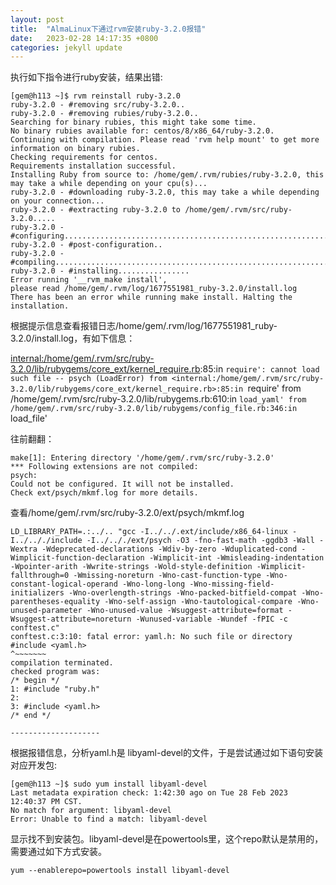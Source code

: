 ```yaml
---
layout: post
title:  "AlmaLinux下通过rvm安装ruby-3.2.0报错"
date:   2023-02-28 14:17:35 +0800
categories: jekyll update
---
```

执行如下指令进行ruby安装，结果出错:

```
[gem@h113 ~]$ rvm reinstall ruby-3.2.0
ruby-3.2.0 - #removing src/ruby-3.2.0..
ruby-3.2.0 - #removing rubies/ruby-3.2.0..
Searching for binary rubies, this might take some time.
No binary rubies available for: centos/8/x86_64/ruby-3.2.0.
Continuing with compilation. Please read 'rvm help mount' to get more information on binary rubies.
Checking requirements for centos.
Requirements installation successful.
Installing Ruby from source to: /home/gem/.rvm/rubies/ruby-3.2.0, this may take a while depending on your cpu(s)...
ruby-3.2.0 - #downloading ruby-3.2.0, this may take a while depending on your connection...
ruby-3.2.0 - #extracting ruby-3.2.0 to /home/gem/.rvm/src/ruby-3.2.0.....
ruby-3.2.0 - #configuring..................................................................
ruby-3.2.0 - #post-configuration..
ruby-3.2.0 - #compiling..................................................................................................
ruby-3.2.0 - #installing................
Error running '__rvm_make install',
please read /home/gem/.rvm/log/1677551981_ruby-3.2.0/install.log
There has been an error while running make install. Halting the installation.
```

根据提示信息查看报错日志/home/gem/.rvm/log/1677551981_ruby-3.2.0/install.log，有如下信息：

<internal:/home/gem/.rvm/src/ruby-3.2.0/lib/rubygems/core_ext/kernel_require.rb>:85:in `require': cannot load such file -- psych (LoadError)
from <internal:/home/gem/.rvm/src/ruby-3.2.0/lib/rubygems/core_ext/kernel_require.rb>:85:in `require'
from /home/gem/.rvm/src/ruby-3.2.0/lib/rubygems.rb:610:in `load_yaml'
from /home/gem/.rvm/src/ruby-3.2.0/lib/rubygems/config_file.rb:346:in `load_file'

往前翻翻：
```
make[1]: Entering directory '/home/gem/.rvm/src/ruby-3.2.0'
*** Following extensions are not compiled:
psych:
Could not be configured. It will not be installed.
Check ext/psych/mkmf.log for more details.
```

查看/home/gem/.rvm/src/ruby-3.2.0/ext/psych/mkmf.log

 
```
LD_LIBRARY_PATH=.:../.. "gcc -I../../.ext/include/x86_64-linux -I../.././include -I../.././ext/psych -O3 -fno-fast-math -ggdb3 -Wall -Wextra -Wdeprecated-declarations -Wdiv-by-zero -Wduplicated-cond -Wimplicit-function-declaration -Wimplicit-int -Wmisleading-indentation -Wpointer-arith -Wwrite-strings -Wold-style-definition -Wimplicit-fallthrough=0 -Wmissing-noreturn -Wno-cast-function-type -Wno-constant-logical-operand -Wno-long-long -Wno-missing-field-initializers -Wno-overlength-strings -Wno-packed-bitfield-compat -Wno-parentheses-equality -Wno-self-assign -Wno-tautological-compare -Wno-unused-parameter -Wno-unused-value -Wsuggest-attribute=format -Wsuggest-attribute=noreturn -Wunused-variable -Wundef -fPIC -c conftest.c"
conftest.c:3:10: fatal error: yaml.h: No such file or directory
#include <yaml.h>
^~~~~~~~
compilation terminated.
checked program was:
/* begin */
1: #include "ruby.h"
2:
3: #include <yaml.h>
/* end */

--------------------
```
根据报错信息，分析yaml.h是 libyaml-devel的文件，于是尝试通过如下语句安装对应开发包: 
```
[gem@h113 ~]$ sudo yum install libyaml-devel
Last metadata expiration check: 1:42:30 ago on Tue 28 Feb 2023 12:40:37 PM CST.
No match for argument: libyaml-devel
Error: Unable to find a match: libyaml-devel
```
显示找不到安装包。libyaml-devel是在powertools里，这个repo默认是禁用的，需要通过如下方式安装。
```
yum --enablerepo=powertools install libyaml-devel
```